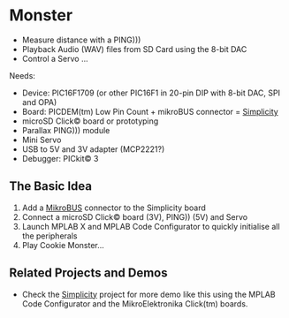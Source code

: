 # Monster

* Measure distance with a PING))) 
* Playback  Audio (WAV) files from SD Card using the 8-bit DAC
* Control a Servo ... 

Needs:

* Device: PIC16F1709 (or other PIC16F1 in 20-pin DIP with 8-bit DAC, SPI and OPA)
* Board: PICDEM(tm) Low Pin Count + mikroBUS connector = [Simplicity](https://github.com/luciodj/Simplicity) 
* microSD Click© board or prototyping 
* Parallax PING))) module
* Mini Servo 
* USB to 5V and 3V adapter (MCP2221?)
* Debugger: PICkit© 3

## The Basic Idea
1. Add a [MikroBUS](http://www.mikroe.com/mikrobus/) connector to the Simplicity board 
2. Connect a microSD Click© board (3V), PING)) (5V) and Servo
3. Launch MPLAB X and MPLAB Code Configurator to quickly initialise all the peripherals
4. Play Cookie Monster...


## Related Projects and Demos

* Check the [Simplicity](https://github.com/luciodj/Simplicity) project for more demo like this using the MPLAB Code Configurator and the MikroElektronika Click(tm) boards.
